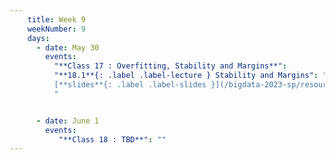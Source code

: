 ```yaml
---
    title: Week 9  
    weekNumber: 9
    days:
      - date: May 30
        events:
          "**Class 17 : Overfitting, Stability and Margins**": 
          "**18.1**{: .label .label-lecture } Stability and Margins": " 
          [**slides**{: .label .label-slides }](/bigdata-2023-sp/resources/ppts/class18/Stability.pptx) 
          "


      - date: June 1
        events:
           "**Class 18 : TBD**": ""
---
```

